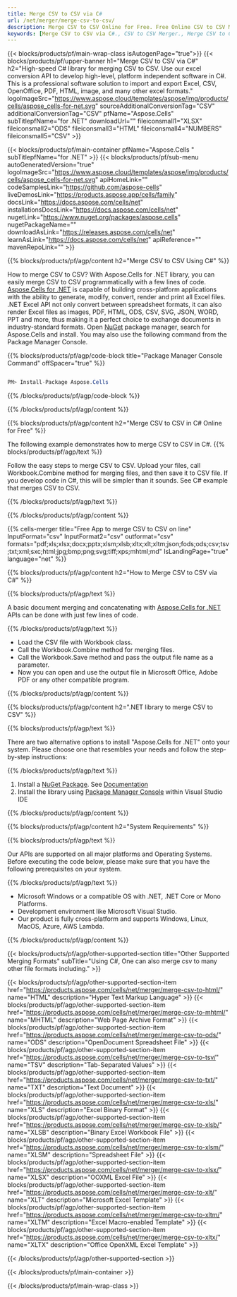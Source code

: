 ```yaml
---
title: Merge CSV to CSV via C# 
url: /net/merger/merge-csv-to-csv/ 
description: Merge CSV to CSV Online for Free. Free Online CSV to CSV Merger. Merge CSV to Word, Excel, PPTX, PDF, JPG, HTML, ODS, SVG, XPS and more.
keywords: [Merge CSV to CSV via C#., CSV to CSV Merger., Merge CSV to CSV Online for Free]
---
```


{{< blocks/products/pf/main-wrap-class isAutogenPage="true">}}
{{< blocks/products/pf/upper-banner h1="Merge CSV to CSV via C#" h2="High-speed C# library for merging CSV to CSV. Use our excel conversion API to develop high-level, platform independent software in C#. This is a professional software solution to import and export Excel, CSV, OpenOffice, PDF, HTML, image, and many other excel formats." logoImageSrc="https://www.aspose.cloud/templates/aspose/img/products/cells/aspose_cells-for-net.svg" sourceAdditionalConversionTag="CSV" additionalConversionTag="CSV" pfName="Aspose.Cells" subTitlepfName="for .NET" downloadUrl="" fileiconsmall1="XLSX" fileiconsmall2="ODS" fileiconsmall3="HTML" fileiconsmall4="NUMBERS" fileiconsmall5="CSV" >}}

{{< blocks/products/pf/main-container pfName="Aspose.Cells " subTitlepfName="for .NET" >}}
{{< blocks/products/pf/sub-menu autoGeneratedVersion="true" logoImageSrc="https://www.aspose.cloud/templates/aspose/img/products/cells/aspose_cells-for-net.svg" apiHomeLink="" codeSamplesLink="https://github.com/aspose-cells" liveDemosLink="https://products.aspose.app/cells/family" docsLink="https://docs.aspose.com/cells/net" installationsDocsLink="https://docs.aspose.com/cells/net" nugetLink="https://www.nuget.org/packages/aspose.cells" nugetPackageName="" downloadAsLink="https://releases.aspose.com/cells/net" learnAsLink="https://docs.aspose.com/cells/net" apiReference="" mavenRepoLink="" >}}

{{% blocks/products/pf/agp/content h2="Merge CSV to CSV Using C#" %}}

How to merge CSV to CSV? With Aspose.Cells for .NET library, you can easily merge CSV to CSV programmatically with  a few lines of code. [Aspose.Cells for .NET](https://products.aspose.com/cells/net) is capable of building cross-platform applications with the ability to generate, modify, convert, render and print all Excel files. .NET Excel API not only convert between spreadsheet formats, it can also render Excel files as images, PDF, HTML, ODS, CSV, SVG, JSON, WORD, PPT and more, thus making it a perfect choice to exchange documents in industry-standard formats. Open [NuGet](https://www.nuget.org/packages/aspose.cells) package manager, search for Aspose.Cells and install. You may also use the following command from the Package Manager Console.

{{% blocks/products/pf/agp/code-block title="Package Manager Console Command" offSpacer="true" %}}

```cs

PM> Install-Package Aspose.Cells

```

{{% /blocks/products/pf/agp/code-block %}}

{{% /blocks/products/pf/agp/content %}}

{{% blocks/products/pf/agp/content h2="Merge CSV to CSV in C# Online for Free" %}}

The following example demonstrates how to merge CSV to CSV in C#.
{{% blocks/products/pf/agp/text %}}

Follow the easy steps to merge CSV to CSV. Upload your files, call Workbook.Combine method for merging files, and then save it to CSV file. If you develop code in C#, this will be simpler than it sounds. See C# example that merges CSV to CSV.

{{% /blocks/products/pf/agp/text %}}

{{% /blocks/products/pf/agp/content %}}

{{% cells-merger title="Free App to merge CSV to CSV on line" InputFormat="csv" InputFormat2="csv" outformat="csv" formats="pdf;xls;xlsx;docx;pptx;xlsm;xlsb;xltx;xlt;xltm;json;fods;ods;csv;tsv;txt;xml;sxc;html;jpg;bmp;png;svg;tiff;xps;mhtml;md" IsLandingPage="true" language="net" %}}

{{% blocks/products/pf/agp/content h2="How to Merge CSV to CSV via C#" %}}

{{% blocks/products/pf/agp/text %}}

 A basic document merging and concatenating with [Aspose.Cells for .NET](https://products.aspose.com/cells/net) APIs can be done with just few lines of code.

{{% /blocks/products/pf/agp/text %}}

+  Load the CSV file with Workbook class.
+  Call the Workbook.Combine method for merging files.
+  Call the Workbook.Save method and pass the output file name as a parameter.
+  Now you can open and use the output file in Microsoft Office, Adobe PDF or any other compatible program.

{{% /blocks/products/pf/agp/content %}}

{{% blocks/products/pf/agp/content h2=".NET library to merge CSV to CSV" %}}

{{% blocks/products/pf/agp/text %}}

There are two alternative options to install "Aspose.Cells for .NET" onto your system. Please choose one that resembles your needs and follow the step-by-step instructions:

{{% /blocks/products/pf/agp/text %}}

1.  Install a [NuGet Package](https://www.nuget.org/packages/Aspose.Cells/). See [Documentation](https://docs.aspose.com/cells/net/installation/#install-asposecells-for-net-through-nuget)
1.  Install the library using [Package Manager Console](https://docs.aspose.com/cells/net/installation/#install-asposecells-using-the-package-manager-console) within Visual Studio IDE


{{% /blocks/products/pf/agp/content %}}

 
{{% blocks/products/pf/agp/content h2="System Requirements" %}}

{{% blocks/products/pf/agp/text %}}

Our APIs are supported on all major platforms and Operating Systems. Before executing the code below, please make sure that you have the following prerequisites on your system.

{{% /blocks/products/pf/agp/text %}}

-  Microsoft Windows or a compatible OS with .NET, .NET Core or Mono Platforms.
-  Development environment like Microsoft Visual Studio.
-  Our product is fully cross-platform and supports Windows, Linux, MacOS, Azure, AWS Lambda.

{{% /blocks/products/pf/agp/content %}}


{{< blocks/products/pf/agp/other-supported-section title="Other Supported Merging Formats" subTitle="Using C#, One can also merge csv to many other file formats including." >}}

{{< blocks/products/pf/agp/other-supported-section-item href="https://products.aspose.com/cells/net/merger/merge-csv-to-html/" name="HTML" description="Hyper Text Markup Language" >}}
{{< blocks/products/pf/agp/other-supported-section-item href="https://products.aspose.com/cells/net/merger/merge-csv-to-mhtml/" name="MHTML" description="Web Page Archive Format" >}}
{{< blocks/products/pf/agp/other-supported-section-item href="https://products.aspose.com/cells/net/merger/merge-csv-to-ods/" name="ODS" description="OpenDocument Spreadsheet File" >}}
{{< blocks/products/pf/agp/other-supported-section-item href="https://products.aspose.com/cells/net/merger/merge-csv-to-tsv/" name="TSV" description="Tab-Separated Values" >}}
{{< blocks/products/pf/agp/other-supported-section-item href="https://products.aspose.com/cells/net/merger/merge-csv-to-txt/" name="TXT" description="Text Document" >}}
{{< blocks/products/pf/agp/other-supported-section-item href="https://products.aspose.com/cells/net/merger/merge-csv-to-xls/" name="XLS" description="Excel Binary Format" >}}
{{< blocks/products/pf/agp/other-supported-section-item href="https://products.aspose.com/cells/net/merger/merge-csv-to-xlsb/" name="XLSB" description="Binary Excel Workbook File" >}}
{{< blocks/products/pf/agp/other-supported-section-item href="https://products.aspose.com/cells/net/merger/merge-csv-to-xlsm/" name="XLSM" description="Spreadsheet File" >}}
{{< blocks/products/pf/agp/other-supported-section-item href="https://products.aspose.com/cells/net/merger/merge-csv-to-xlsx/" name="XLSX" description="OOXML Excel File" >}}
{{< blocks/products/pf/agp/other-supported-section-item href="https://products.aspose.com/cells/net/merger/merge-csv-to-xlt/" name="XLT" description="Microsoft Excel Template" >}}
{{< blocks/products/pf/agp/other-supported-section-item href="https://products.aspose.com/cells/net/merger/merge-csv-to-xltm/" name="XLTM" description="Excel Macro-enabled Template" >}}
{{< blocks/products/pf/agp/other-supported-section-item href="https://products.aspose.com/cells/net/merger/merge-csv-to-xltx/" name="XLTX" description="Office OpenXML Excel Template" >}}

{{< /blocks/products/pf/agp/other-supported-section >}}

{{< /blocks/products/pf/main-container >}}
    
{{< /blocks/products/pf/main-wrap-class >}}
